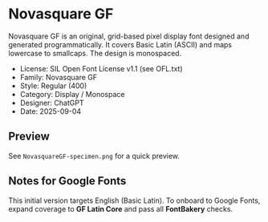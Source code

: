 # Novasquare GF

Novasquare GF is an original, grid-based pixel display font designed and generated programmatically.
It covers Basic Latin (ASCII) and maps lowercase to smallcaps. The design is monospaced.

- License: SIL Open Font License v1.1 (see OFL.txt)
- Family: Novasquare GF
- Style: Regular (400)
- Category: Display / Monospace
- Designer: ChatGPT
- Date: 2025-09-04

## Preview

See `NovasquareGF-specimen.png` for a quick preview.

## Notes for Google Fonts

This initial version targets English (Basic Latin). To onboard to Google Fonts, expand coverage to **GF Latin Core** and pass all **FontBakery** checks.
